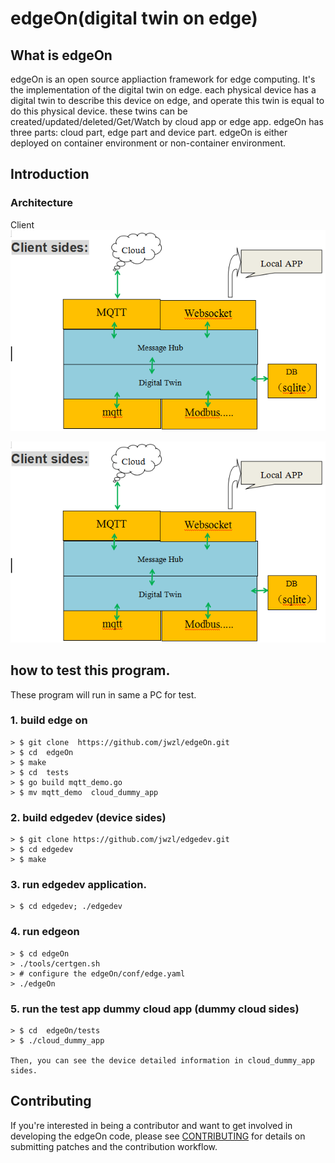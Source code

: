 # edgeOn(digital twin on edge)

## What is edgeOn
edgeOn is an open source appliaction framework for edge computing. It's the implementation of the digital twin on edge. each physical device has a digital twin to describe this device on edge, and operate this twin is equal to do this physical device. these twins can be created/updated/deleted/Get/Watch by cloud app or edge app. edgeOn has three parts: cloud part, edge part and device part. edgeOn is either deployed on container environment or non-container environment.

## Introduction


### Architecture
Client
<img src="./docs/images/digitaltwin.png">


![Server Architecture](./docs/images/digitaltwin.png)

## how to test this program.
 These program will run in same a PC for test. 
### 1. build edge on 
	> $ git clone  https://github.com/jwzl/edgeOn.git
	> $ cd 	edgeOn
	> $ make
	> $ cd  tests  
	> $ go build mqtt_demo.go
	> $ mv mqtt_demo  cloud_dummy_app

### 2. build edgedev (device sides)
	> $ git clone https://github.com/jwzl/edgedev.git
	> $ cd edgedev
	> $ make
### 3. run edgedev application. 
	> $ cd edgedev; ./edgedev
### 4. run edgeon
	> $ cd edgeOn
	> ./tools/certgen.sh
    > # configure the edgeOn/conf/edge.yaml 
	> ./edgeOn

### 5. run the test app dummy cloud app	 (dummy cloud sides)
	> $ cd 	edgeOn/tests
	> $ ./cloud_dummy_app

	Then, you can see the device detailed information in cloud_dummy_app sides.

## Contributing

If you're interested in being a contributor and want to get involved in developing the edgeOn code, please see [CONTRIBUTING](CONTRIBUTING.md) for details on submitting patches and the contribution workflow.
